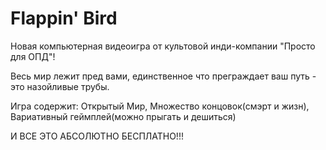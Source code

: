 # Flappin' Bird
Новая компьютерная видеоигра от культовой инди-компании "Просто для ОПД"!

Весь мир лежит пред вами, единственное что преграждает ваш путь - это назойливые трубы.

Игра содержит: Открытый Мир, Множество концовок(смэрт и жизн), Вариативный геймплей(можно прыгать и дешиться)

И ВСЕ ЭТО АБСОЛЮТНО БЕСПЛАТНО!!!
